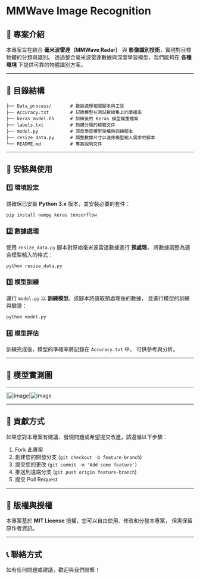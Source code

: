 # MMWave Image Recognition

## 📌 專案介紹
本專案旨在結合 **毫米波雷達（MMWave Radar）** 與 **影像識別技術**，實現對目標物體的分類與識別。
透過整合毫米波雷達數據與深度學習模型，我們能夠在 **各種環境** 下提供可靠的物體識別方案。

---

## 📂 目錄結構

```plaintext
├── Data_process/       # 數據處理相關腳本與工具
├── Accuracy.txt        # 記錄模型在測試數據集上的準確率
├── keras_model.h5      # 訓練後的 Keras 模型權重檔案
├── labels.txt          # 物體分類的標籤文件
├── model.py            # 深度學習模型架構與訓練腳本
├── resize_data.py      # 調整數據尺寸以適應模型輸入需求的腳本
└── README.md           # 專案說明文件
```

---

## 🚀 安裝與使用

### 1️⃣ **環境設定**
請確保已安裝 **Python 3.x** 版本，並安裝必要的套件：
```bash
pip install numpy keras tensorflow
```

### 2️⃣ **數據處理**
使用 `resize_data.py` 腳本對原始毫米波雷達數據進行 **預處理**，
將數據調整為適合模型輸入的格式：
```bash
python resize_data.py
```

### 3️⃣ **模型訓練**
運行 `model.py` 以 **訓練模型**。該腳本將讀取預處理後的數據，
並進行模型的訓練與驗證：
```bash
python model.py
```

### 4️⃣ **模型評估**
訓練完成後，模型的準確率將記錄在 `Accuracy.txt` 中，
可供參考與分析。

---
## 🚀 模型實測圖
--------
|![image](https://github.com/user-attachments/assets/4e7298b8-dd26-4e50-a6a5-1114389c0eb0)|![image](https://github.com/user-attachments/assets/067b7214-8733-4fb5-9abe-c529d9ceba4c)


---
## 🤝 貢獻方式
如果您對本專案有建議、發現問題或希望提交改進，請遵循以下步驟：

1. Fork 此專案
2. 創建您的開發分支 (`git checkout -b feature-branch`)
3. 提交您的更改 (`git commit -m 'Add some feature'`)
4. 推送到遠端分支 (`git push origin feature-branch`)
5. 提交 Pull Request

---

## 📜 版權與授權
本專案基於 **MIT License** 授權，您可以自由使用、修改和分發本專案，
但需保留原作者資訊。

---

## 📞 聯絡方式
如有任何問題或建議，歡迎與我們聯繫！
